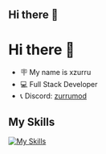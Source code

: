 ## Hi there 👋

# Hi there 👋
- 🪧 My name is xzurru
- 💻 Full Stack Developer
- 📞 Discord: [zurrumod](https://discord.gg/zurrumod)

## My Skills

[![My Skills](https://skillicons.dev/icons?i=js,html,css,java,javascript,sass)](https://skillicons.dev)


<!--
**xzurru/xzurru** is a ✨ _special_ ✨ repository because its `README.md` (this file) appears on your GitHub profile.

Here are some ideas to get you started:

- 🔭 I’m currently working on ...
- 🌱 I’m currently learning ...
- 👯 I’m looking to collaborate on ...
- 🤔 I’m looking for help with ...
- 💬 Ask me about ...
- 📫 How to reach me: ...
- 😄 Pronouns: ...
- ⚡ Fun fact: ...
-->
